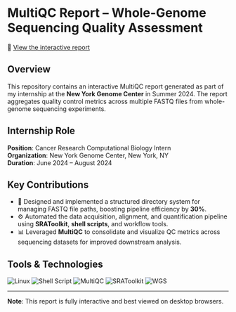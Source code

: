# MultiQC Report – Whole-Genome Sequencing Quality Assessment

🔗 [View the interactive report](https://ari-sen.github.io/MultiQC-Report/)

## Overview
This repository contains an interactive MultiQC report generated as part of my internship at the **New York Genome Center** in Summer 2024. The report aggregates quality control metrics across multiple FASTQ files from whole-genome sequencing experiments.

## Internship Role
**Position**: Cancer Research Computational Biology Intern  
**Organization**: New York Genome Center, New York, NY  
**Duration**: June 2024 – August 2024

## Key Contributions
- 📂 Designed and implemented a structured directory system for managing FASTQ file paths, boosting pipeline efficiency by **30%**.
- ⚙️ Automated the data acquisition, alignment, and quantification pipeline using **SRAToolkit**, **shell scripts**, and workflow tools.
- 📊 Leveraged **MultiQC** to consolidate and visualize QC metrics across sequencing datasets for improved downstream analysis.

## Tools & Technologies

![Linux](https://img.shields.io/badge/Linux-772953?style=for-the-badge&logo=linux&logoColor=white)
![Shell Script](https://img.shields.io/badge/Shell_Script-121011?style=for-the-badge&logo=gnu-bash&logoColor=white)
![MultiQC](https://img.shields.io/badge/MultiQC-3776AB?style=for-the-badge&logo=github&logoColor=white)
![SRAToolkit](https://img.shields.io/badge/SRAToolkit-FFB400?style=for-the-badge&logo=data&logoColor=black)
![WGS](https://img.shields.io/badge/WGS-29a329?style=for-the-badge&logo=dna&logoColor=white)

---

**Note**: This report is fully interactive and best viewed on desktop browsers.
